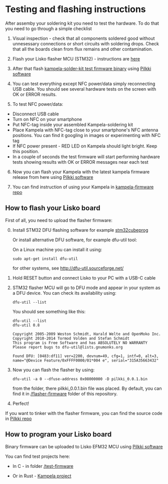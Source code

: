 # Testing and flashing instructions

After assemby your soldering kit you need to test the hardware. To do that you need to go through a simple checklist

1. Visual inspection - check that all components soldered good without unnesessary connections or short circuits with soldering drops. Check that all the boards clean from flux remains and other contamination.

2. Flash your Lisko flasher MCU (STM32) - instructions are [here](#How-to-flash-your-Lisko-board)

3. After that flash [kampela-solder-kit test firmware binary](test-firmware/kampela-soldering-kit-test-firmware.bin) using [Pilkki software](https://github.com/Kalapaja/pilkki/tree/main/software) 

4. You can test everything except NFC power/data simply reconnecting USB cable. You should see several hardware tests on the screen with OK or ERROR results.

5. To test NFC power/data:

- Disconnect USB cable
- Turn on NFC on your smartphone
- Put NFC-tag inside your assembled Kampela-soldering kit
- Place Kampela with NFC-tag close to your smartphone's NFC antenna positions. You can find it googling in images or experimenting with NFC tag
- If NFC power present - RED LED on Kampela should light bright. Keep this position.
- In a couple of seconds the test firmware will start performing hardware tests showing results with OK or ERROR messages near each test

6. Now you can flash your Kampela with the latest kampela firmware release from here using [Pilkki software](https://github.com/Kalapaja/pilkki/tree/main/software)

7. You can find instruction of using your Kampela in [kampela-firmware repo](https://github.com/Kalapaja/kampela-firmware)

## How to flash your Lisko board

First of all, you need to upload the flasher firmware:

0. Install STM32 DFU flashing software for example [stm32cubeprog](https://www.st.com/en/development-tools/stm32cubeprog.html)
	
	Or install alternative DFU software, for example dfu-util tool:
	
	On a Linux machine you can install it using:

	```
	sudo apt-get install dfu-util
	```
	
	for other systems, see http://dfu-util.sourceforge.net/

1. Hold RESET button and connect Lisko to your PC with a USB-C cable

2. STM32 flasher MCU will go to DFU mode and appear in your system as a DFU device. You can check its availability using:

	```
	dfu-util --list
	```
	You should see something like this:
	```
	dfu-util --list
	dfu-util 0.8

	Copyright 2005-2009 Weston Schmidt, Harald Welte and OpenMoko Inc.
	Copyright 2010-2014 Tormod Volden and Stefan Schmidt
	This program is Free Software and has ABSOLUTELY NO WARRANTY
	Please report bugs to dfu-util@lists.gnumonks.org

	Found DFU: [0483:df11] ver=2200, devnum=49, cfg=1, intf=0, alt=3, name="@Device Feature/0xFFFF0000/01*004 e", serial="315A35663432"
	```

3. Now you can flash the flasher by using:

	```
	dfu-util -a 0 --dfuse-address 0x08000000 -D pilkki_0.0.1.bin
	```

	from the folder, there pilkki_0.0.1.bin file was placed. By default, you can find it in [/flasher-firmware](flasher-firmware/) folder of this repository.

4. Perfect!

If you want to tinker with the flasher firmware, you can find the source code in [Pilkki repo](https://github.com/Kalapaja/pilkki/tree/main/firmware)

## How to program your Lisko board

Binary firmware can be uploaded to Lisko EFM32 MCU using [Pilkki software](https://github.com/Kalapaja/pilkki/tree/main/software)

You can find test projects here:

- In C - in folder [/test-firmware](test-firmware/)

- Or in Rust - [Kampela project](https://github.com/Kalapaja/kampela-firmware)
